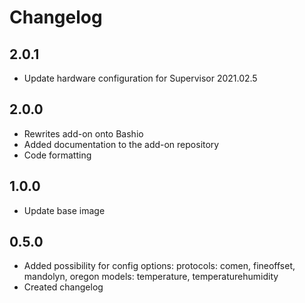 # Changelog

## 2.0.1

- Update hardware configuration for Supervisor 2021.02.5

## 2.0.0

- Rewrites add-on onto Bashio
- Added documentation to the add-on repository
- Code formatting

## 1.0.0

- Update base image

## 0.5.0

- Added possibility for config options:
  protocols: comen, fineoffset, mandolyn, oregon
  models: temperature, temperaturehumidity
- Created changelog
